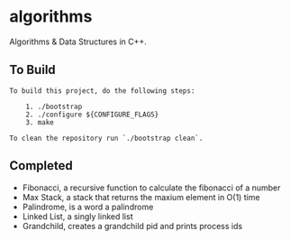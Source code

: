 # algorithms
Algorithms &amp; Data Structures in C++.

## To Build
```
To build this project, do the following steps:

    1. ./bootstrap
    2. ./configure ${CONFIGURE_FLAGS}
    3. make

To clean the repository run `./bootstrap clean`.
```

## Completed

* Fibonacci, a recursive function to calculate the fibonacci of a number
* Max Stack, a stack that returns the maxium element in O(1) time
* Palindrome, is a word a palindrome
* Linked List, a singly linked list
* Grandchild, creates a grandchild pid and prints process ids
